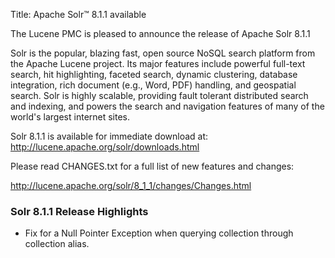 Title: Apache Solr™ 8.1.1 available

The Lucene PMC is pleased to announce the release of Apache Solr 8.1.1

Solr is the popular, blazing fast, open source NoSQL search platform from the
Apache Lucene project. Its major features include powerful full-text search,
hit highlighting, faceted search, dynamic clustering, database integration, rich document
(e.g., Word, PDF) handling, and geospatial search. Solr is highly scalable, providing fault
tolerant distributed search and indexing, and powers the search and navigation features of
many of the world's largest internet sites.

Solr 8.1.1 is available for immediate download at:
  <http://lucene.apache.org/solr/downloads.html>

Please read CHANGES.txt for a full list of new features and changes:

  <http://lucene.apache.org/solr/8_1_1/changes/Changes.html>

### Solr 8.1.1 Release Highlights
* Fix for a Null Pointer Exception when querying collection through collection alias.

